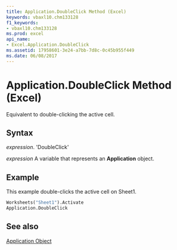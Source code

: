 ```yaml
---
title: Application.DoubleClick Method (Excel)
keywords: vbaxl10.chm133128
f1_keywords:
- vbaxl10.chm133128
ms.prod: excel
api_name:
- Excel.Application.DoubleClick
ms.assetid: 17958601-3e24-a7bb-7d8c-0c45b955f449
ms.date: 06/08/2017
---
```



# Application.DoubleClick Method (Excel)

Equivalent to double-clicking the active cell.


## Syntax

 _expression_. 'DoubleClick'

 _expression_ A variable that represents an **Application** object.


## Example

This example double-clicks the active cell on Sheet1.


```vb
Worksheets("Sheet1").Activate 
Application.DoubleClick
```


## See also


[Application Object](Excel.Application(objec).md)


